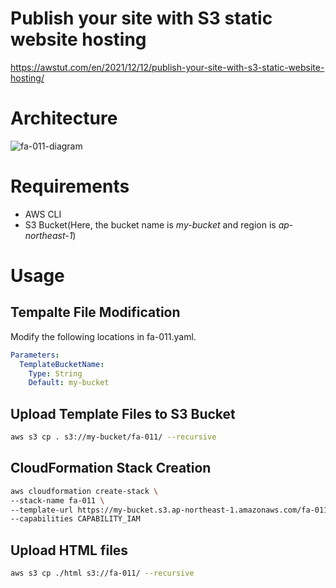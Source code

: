 # Publish your site with S3 static website hosting

https://awstut.com/en/2021/12/12/publish-your-site-with-s3-static-website-hosting/

# Architecture

![fa-011-diagram](https://user-images.githubusercontent.com/84276199/189878618-3ed882c9-e9b7-4897-86de-9c7decbcde86.png)

# Requirements

* AWS CLI
* S3 Bucket(Here, the bucket name is *my-bucket* and region is *ap-northeast-1*)

# Usage

## Tempalte File Modification

Modify the following locations in fa-011.yaml.

```yaml
Parameters:
  TemplateBucketName:
    Type: String
    Default: my-bucket
```

## Upload  Template Files to S3 Bucket

```bash
aws s3 cp . s3://my-bucket/fa-011/ --recursive
```

## CloudFormation Stack Creation

```bash
aws cloudformation create-stack \
--stack-name fa-011 \
--template-url https://my-bucket.s3.ap-northeast-1.amazonaws.com/fa-011/fa-011.yaml \
--capabilities CAPABILITY_IAM
```

## Upload HTML files

```bash
aws s3 cp ./html s3://fa-011/ --recursive
```
